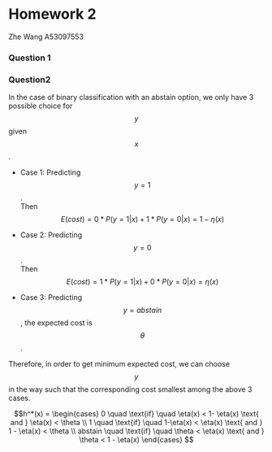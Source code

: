 # Homework 2
Zhe Wang
A53097553

### Question 1




### Question2

In the case of binary classification with an abstain option, we only have 3 possible choice for $$y$$ given $$x$$.

* Case 1: Predicting $$y = 1$$.  
Then $$E(cost)= 0*P(y=1|x) +1*P(y=0|x) = 1- \eta(x)$$

* Case 2: Predicting $$y=0$$.  
Then $$E(cost)=1*P(y=1|x) +0*P(y=0|x) = \eta(x)$$

* Case 3: Predicting $$y=abstain$$, the expected cost is $$\theta$$.

Therefore, in order to get minimum expected cost, we can choose $$y$$ in the way such that the corresponding cost smallest among the above 3 cases.

$$h^*(x) = \begin{cases}
0 \quad \text{if} \quad \eta(x) < 1- \eta(x) \text{ and } \eta(x) < \theta \\
1 \quad \text{if} \quad 1-\eta(x) < \eta(x) \text{ and } 1 - \eta(x) < \theta \\
abstain \quad \text{if} \quad \theta < \eta(x) \text{ and } \theta < 1 - \eta(x) 
\end{cases}
$$